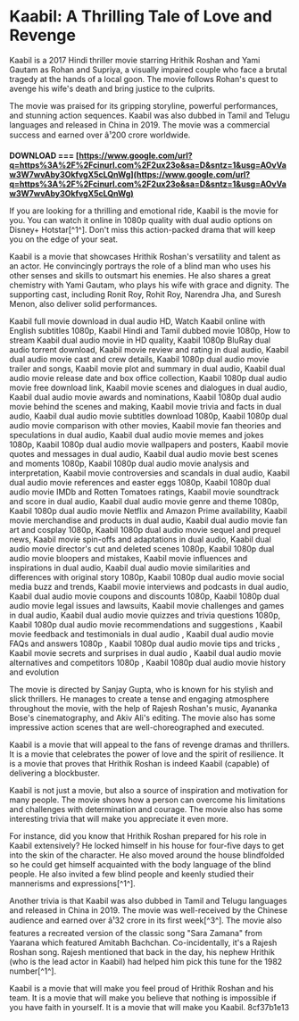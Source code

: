 # Kaabil: A Thrilling Tale of Love and Revenge
 
Kaabil is a 2017 Hindi thriller movie starring Hrithik Roshan and Yami Gautam as Rohan and Supriya, a visually impaired couple who face a brutal tragedy at the hands of a local goon. The movie follows Rohan's quest to avenge his wife's death and bring justice to the culprits.
 
The movie was praised for its gripping storyline, powerful performances, and stunning action sequences. Kaabil was also dubbed in Tamil and Telugu languages and released in China in 2019. The movie was a commercial success and earned over â¹200 crore worldwide.
 
**DOWNLOAD === [https://www.google.com/url?q=https%3A%2F%2Fcinurl.com%2F2ux23o&sa=D&sntz=1&usg=AOvVaw3W7wvAby3OkfvgX5cLQnWg](https://www.google.com/url?q=https%3A%2F%2Fcinurl.com%2F2ux23o&sa=D&sntz=1&usg=AOvVaw3W7wvAby3OkfvgX5cLQnWg)**


 
If you are looking for a thrilling and emotional ride, Kaabil is the movie for you. You can watch it online in 1080p quality with dual audio options on Disney+ Hotstar[^1^]. Don't miss this action-packed drama that will keep you on the edge of your seat.

Kaabil is a movie that showcases Hrithik Roshan's versatility and talent as an actor. He convincingly portrays the role of a blind man who uses his other senses and skills to outsmart his enemies. He also shares a great chemistry with Yami Gautam, who plays his wife with grace and dignity. The supporting cast, including Ronit Roy, Rohit Roy, Narendra Jha, and Suresh Menon, also deliver solid performances.
 
Kaabil full movie download in dual audio HD,  Watch Kaabil online with English subtitles 1080p,  Kaabil Hindi and Tamil dubbed movie 1080p,  How to stream Kaabil dual audio movie in HD quality,  Kaabil 1080p BluRay dual audio torrent download,  Kaabil movie review and rating in dual audio,  Kaabil dual audio movie cast and crew details,  Kaabil 1080p dual audio movie trailer and songs,  Kaabil movie plot and summary in dual audio,  Kaabil dual audio movie release date and box office collection,  Kaabil 1080p dual audio movie free download link,  Kaabil movie scenes and dialogues in dual audio,  Kaabil dual audio movie awards and nominations,  Kaabil 1080p dual audio movie behind the scenes and making,  Kaabil movie trivia and facts in dual audio,  Kaabil dual audio movie subtitles download 1080p,  Kaabil 1080p dual audio movie comparison with other movies,  Kaabil movie fan theories and speculations in dual audio,  Kaabil dual audio movie memes and jokes 1080p,  Kaabil 1080p dual audio movie wallpapers and posters,  Kaabil movie quotes and messages in dual audio,  Kaabil dual audio movie best scenes and moments 1080p,  Kaabil 1080p dual audio movie analysis and interpretation,  Kaabil movie controversies and scandals in dual audio,  Kaabil dual audio movie references and easter eggs 1080p,  Kaabil 1080p dual audio movie IMDb and Rotten Tomatoes ratings,  Kaabil movie soundtrack and score in dual audio,  Kaabil dual audio movie genre and theme 1080p,  Kaabil 1080p dual audio movie Netflix and Amazon Prime availability,  Kaabil movie merchandise and products in dual audio,  Kaabil dual audio movie fan art and cosplay 1080p,  Kaabil 1080p dual audio movie sequel and prequel news,  Kaabil movie spin-offs and adaptations in dual audio,  Kaabil dual audio movie director's cut and deleted scenes 1080p,  Kaabil 1080p dual audio movie bloopers and mistakes,  Kaabil movie influences and inspirations in dual audio,  Kaabil dual audio movie similarities and differences with original story 1080p,  Kaabil 1080p dual audio movie social media buzz and trends,  Kaabil movie interviews and podcasts in dual audio,  Kaabil dual audio movie coupons and discounts 1080p,  Kaabil 1080p dual audio movie legal issues and lawsuits,  Kaabil movie challenges and games in dual audio,  Kaabil dual audio movie quizzes and trivia questions 1080p,  Kaabil 1080p dual audio movie recommendations and suggestions ,  Kaabil movie feedback and testimonials in dual audio ,  Kaabil dual audio movie FAQs and answers 1080p ,  Kaabil 1080p dual audio movie tips and tricks ,  Kaabil movie secrets and surprises in dual audio ,  Kaabil dual audio movie alternatives and competitors 1080p ,  Kaabil 1080p dual audio movie history and evolution
 
The movie is directed by Sanjay Gupta, who is known for his stylish and slick thrillers. He manages to create a tense and engaging atmosphere throughout the movie, with the help of Rajesh Roshan's music, Ayananka Bose's cinematography, and Akiv Ali's editing. The movie also has some impressive action scenes that are well-choreographed and executed.
 
Kaabil is a movie that will appeal to the fans of revenge dramas and thrillers. It is a movie that celebrates the power of love and the spirit of resilience. It is a movie that proves that Hrithik Roshan is indeed Kaabil (capable) of delivering a blockbuster.

Kaabil is not just a movie, but also a source of inspiration and motivation for many people. The movie shows how a person can overcome his limitations and challenges with determination and courage. The movie also has some interesting trivia that will make you appreciate it even more.
 
For instance, did you know that Hrithik Roshan prepared for his role in Kaabil extensively? He locked himself in his house for four-five days to get into the skin of the character. He also moved around the house blindfolded so he could get himself acquainted with the body language of the blind people. He also invited a few blind people and keenly studied their mannerisms and expressions[^1^].
 
Another trivia is that Kaabil was also dubbed in Tamil and Telugu languages and released in China in 2019. The movie was well-received by the Chinese audience and earned over â¹32 crore in its first week[^3^]. The movie also features a recreated version of the classic song "Sara Zamana" from Yaarana which featured Amitabh Bachchan. Co-incidentally, it's a Rajesh Roshan song. Rajesh mentioned that back in the day, his nephew Hrithik (who is the lead actor in Kaabil) had helped him pick this tune for the 1982 number[^1^].
 
Kaabil is a movie that will make you feel proud of Hrithik Roshan and his team. It is a movie that will make you believe that nothing is impossible if you have faith in yourself. It is a movie that will make you Kaabil.
 8cf37b1e13
 
